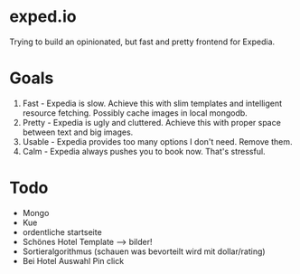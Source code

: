 # exped.io

Trying to build an opinionated, but fast and pretty frontend for Expedia.

# Goals

1. Fast - Expedia is slow. Achieve this with slim templates and intelligent resource fetching. Possibly cache images in local mongodb.
2. Pretty - Expedia is ugly and cluttered. Achieve this with proper space between text and big images.
3. Usable - Expedia provides too many options I don't need. Remove them.
4. Calm - Expedia always pushes you to book now. That's stressful.

# Todo

* Mongo
* Kue
* ordentliche startseite
* Schönes Hotel Template --> bilder!
* Sortieralgorithmus (schauen was bevorteilt wird mit dollar/rating)
* Bei Hotel Auswahl Pin click